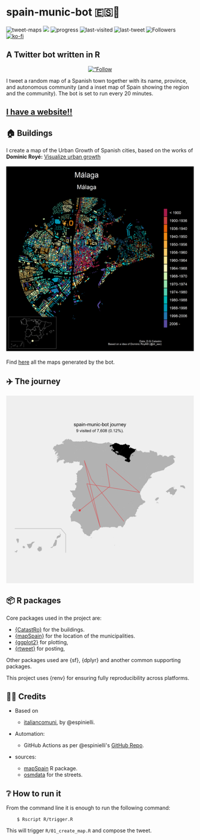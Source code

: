 # spain-munic-bot :es::robot:

![tweet-maps](https://github.com/dieghernan/spain-munic-bot/workflows/last-tweet/badge.svg)
![](https://img.shields.io/badge/active-since%202020%E2%80%9301%E2%80%9329-brightgreen)
![progress](https://img.shields.io/badge/dynamic/json?color=blue&label=progress&query=%2524.progress%5B%253A1%5D&url=https%253A%252F%252Fdieghernan.github.io%252Fspain-munic-bot%252Fassets%252Flasttweet.json)
![last-visited](https://img.shields.io/badge/dynamic/json?color=yellow&label=last%20visited&query=%2524.lastseen%5B%253A1%5D&url=https%253A%252F%252Fdieghernan.github.io%252Fspain-munic-bot%252Fassets%252Flasttweet.json&style=social)
![last-tweet](https://img.shields.io/badge/dynamic/json?color=yellow&label=last%20tweet&query=%2524.lasttweet%5B%253A1%5D&url=https%253A%252F%252Fdieghernan.github.io%252Fspain-munic-bot%252Fassets%252Flasttweet.json&style=social&logo=twitter)
![Followers](https://img.shields.io/twitter/follow/spainmunic?label=Followers&style=social)
[![ko-fi](https://img.shields.io/badge/buy%20me%20a%20coffee-donate-yellow.svg)](https://ko-fi.com/dieghernan)

## A Twitter bot written in R

<p align="center">
<a href="https://twitter.com/spainmunic"><img src="https://img.shields.io/badge/Follow-%40spainmunic-blue?style=flat&labelColor=1DA1F2&color=1DA1F2&logo=twitter&logoColor=white" alt=“Follow me" height=25 ></a>
</p>

I tweet a random map of a Spanish town together with its name, province, and
autonomous community (and a inset map of Spain showing the region and the
community). The bot is set to run every 20 minutes.

## [I have a website!!](https://dieghernan.github.io/spain-munic-bot/)

## **:house: Buildings**

I create a map of the Urban Growth of Spanish cities, based on the works of
**Dominic Royé:** [Visualize urban
growth](https://dominicroye.github.io/en/2019/visualize-urban-growth/)

![sample](assets/img/sample.png)

Find
[here](https://github.com/dieghernan/spain-munic-bot/blob/main/assets/datalog.csv)
all the maps generated by the bot.

## :airplane: The journey

![journey](assets/img/journey.png)

## :package: R packages

Core packages used in the project are:

-   [{CatastRo}](https://ropenspain.github.io/CatastRo/) for the buildings.
-   [{mapSpain}](https://ropenspain.github.io/mapSpain/) for the location of the
    municipalities.
-   [{ggplot2}](https://ggplot2.tidyverse.org/) for plotting,
-   [{rtweet}](https://docs.ropensci.org/rtweet/) for posting,

Other packages used are {sf}, {dplyr} and another common supporting packages.

This project uses {renv} for ensuring fully reproducibility across platforms.

## 🙌🏻 Credits

-   Based on

    -   [italiancomuni](https://twitter.com/italiancomuni), by \@espinielli.

-   Automation:

    -   GitHub Actions as per \@espinielli's [GitHub
        Repo](https://github.com/espinielli/italian-comuni-bot).

-   sources:

    -   [mapSpain](https://ropenspain.github.io/mapSpain/) R package.
    -   [osmdata](https://docs.ropensci.org/osmdata/) for the streets.

## :grey_question: How to run it

From the command line it is enough to run the following command:

        $ Rscript R/trigger.R

This will trigger `R/01_create_map.R` and compose the tweet.

